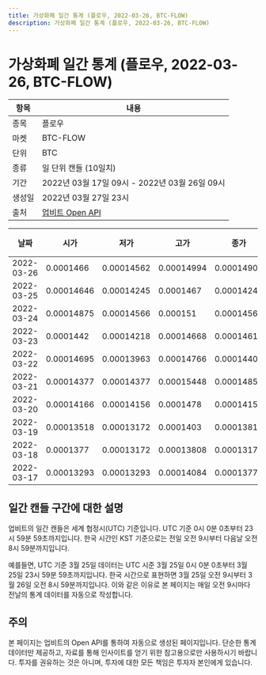```yaml
---
title: 가상화폐 일간 통계 (플로우, 2022-03-26, BTC-FLOW)
description: 가상화폐 일간 통계 (플로우, 2022-03-26, BTC-FLOW)
---
```



가상화폐 일간 통계 (플로우, 2022-03-26, BTC-FLOW)
===

|항목|내용|
|--|--|
|종목|플로우|
|마켓|BTC-FLOW|
|단위|BTC|
|종류|일 단위 캔들 (10일치)|
|기간|2022년 03월 17일 09시 - 2022년 03월 26일 09시|
|생성일|2022년 03월 27일 23시|
|출처|[업비트 Open API](https://docs.upbit.com)|


|날짜|시가|저가|고가|종가|비고|
|--|--|--|--|--|--|
|2022-03-26|0.0001466|0.00014562|0.00014994|0.00014909|    |
|2022-03-25|0.00014646|0.00014245|0.0001467|0.00014245|    |
|2022-03-24|0.00014875|0.00014566|0.000151|0.00014566|    |
|2022-03-23|0.0001442|0.00014218|0.00014668|0.00014616|    |
|2022-03-22|0.00014695|0.00013963|0.00014766|0.00014404|    |
|2022-03-21|0.00014377|0.00014377|0.00015448|0.00014852|    |
|2022-03-20|0.00014166|0.00014156|0.0001478|0.00014156|    |
|2022-03-19|0.00013518|0.00013172|0.0001403|0.00013815|    |
|2022-03-18|0.0001377|0.00013172|0.00013808|0.00013172|    |
|2022-03-17|0.00013293|0.00013293|0.00014084|0.0001377|    |


일간 캔들 구간에 대한 설명
---


업비트의 일간 캔들은 세계 협정시(UTC) 기준입니다. 
UTC 기준 0시 0분 0초부터 23시 59분 59초까지입니다. 
한국 시간인 KST 기준으로는 전일 오전 9시부터 다음날 오전 8시 59분까지입니다. 


예를들면, UTC 기준 3월 25일 데이터는 UTC 시준 3월 25일 0시 0분 0초부터 3월 25일 23시 59분 59초까지입니다. 
한국 시간으로 표현하면 3월 25일 오전 9시부터 3월 26일 오전 8시 59분까지입니다. 
이와 같은 이유로 본 페이지는 매일 오전 9시마다 전날의 통계 데이터를 자동으로 작성합니다. 


주의
---


본 페이지는 업비트의 Open API를 통하여 자동으로 생성된 페이지입니다. 
단순한 통계 데이터만 제공하고, 자료를 통해 인사이트를 얻기 위한 참고용으로만 사용하시기 바랍니다. 
투자를 권유하는 것은 아니며, 투자에 대한 모든 책임은 투자자 본인에게 있습니다. 
